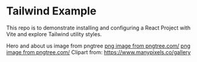 # Tailwind Example

This repo is to demonstrate installing and configuring a React Project with Vite and explore Tailwind utility styles.

Hero and about us image from pngtree
<a href='https://pngtree.com/freepng/2-5d-business-office-data_4115599.html'>png image from pngtree.com/</a>
<a href='https://pngtree.com/freepng/flat-office-business-in-a-meeting_4199994.html'>png image from pngtree.com/</a>
Clipart from: https://www.manypixels.co/gallery

